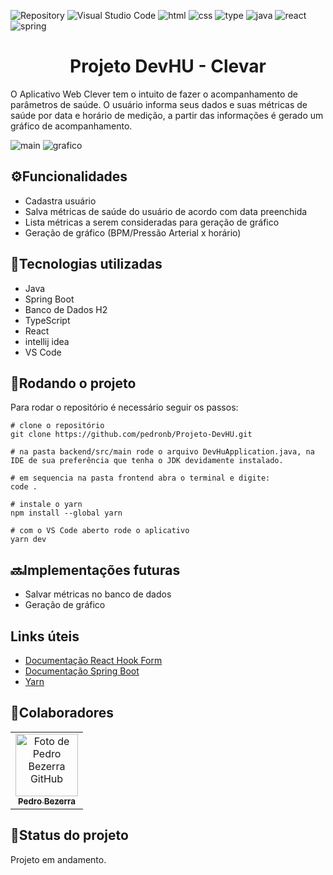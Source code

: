![Repository](https://github.com/pedronb/Projeto-DevHU)
![Visual Studio Code](https://img.shields.io/badge/Visual%20Studio%20Code-0078d7.svg?style=for-the-badge&logo=visual-studio-code&logoColor=white)
![html](https://img.shields.io/badge/HTML5-E34F26?style=for-the-badge&logo=html5&logoColor=white)
![css](	https://img.shields.io/badge/CSS3-1572B6?style=for-the-badge&logo=css3&logoColor=white)
![type](https://img.shields.io/badge/TypeScript-007ACC?style=for-the-badge&logo=typescript&logoColor=white)
![java](https://img.shields.io/badge/Java-ED8B00?style=for-the-badge&logo=java&logoColor=white)
![react](https://img.shields.io/badge/React-20232A?style=for-the-badge&logo=react&logoColor=61DAFB)
![spring](https://img.shields.io/badge/Spring-6DB33F?style=for-the-badge&logo=spring&logoColor=white)

<h1 align="center">Projeto DevHU - Clevar</h1>

O Aplicativo Web Clever tem o intuito de fazer o acompanhamento de parâmetros de saúde. O usuário informa seus dados e suas métricas de saúde por data e horário de medição, a partir das informações é gerado um gráfico de acompanhamento.

![main]()
![grafico]()

## ⚙️Funcionalidades
- Cadastra usuário
- Salva métricas de saúde do usuário de acordo com data preenchida
- Lista métricas a serem consideradas para geração de gráfico
- Geração de gráfico (BPM/Pressão Arterial x horário)

## 🔧Tecnologias utilizadas
- Java
- Spring Boot
- Banco de Dados H2
- TypeScript
- React
- intellij idea
- VS Code

## 🚀Rodando o projeto
Para rodar o repositório é necessário seguir os passos:

```dotnetcli
# clone o repositório
git clone https://github.com/pedronb/Projeto-DevHU.git

# na pasta backend/src/main rode o arquivo DevHuApplication.java, na IDE de sua preferência que tenha o JDK devidamente instalado.

# em sequencia na pasta frontend abra o terminal e digite:
code .

# instale o yarn
npm install --global yarn

# com o VS Code aberto rode o aplicativo
yarn dev
```

## 🔜Implementações futuras
- Salvar métricas no banco de dados
- Geração de gráfico

## Links úteis
- [Documentação React Hook Form](https://react-hook-form.com/)
- [Documentação Spring Boot](https://docs.spring.io/spring-boot/docs/current/reference/htmlsingle/)
- [Yarn](https://classic.yarnpkg.com/lang/en/docs/)

## 🤝Colaboradores
<table>
  <tr>
    <td align="center">
      <a href="https://github.com/pedronb">
        <img src="https://avatars.githubusercontent.com/u/101605764?v=4" width="100px;" alt="Foto de Pedro Bezerra GitHub"/><br>
        <sub>
          <b>Pedro Bezerra</b>
        </sub>
      </a>
    </td>
   </tr>
</table>

## 🎯Status do projeto
Projeto em andamento.
